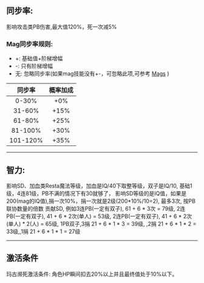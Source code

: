## 同步率:

影响攻击类PB伤害,最大值120%，死一次减5%

### Mag同步率规则:

* +: 基础值+阶梯增幅
* -: 只有阶梯增幅
* 无: 忽略同步率(如果mag技能没有+-，可忽略此项,可参考 [Mags](https://wiki.pioneer2.net/index.php?title=Mags) )

|同步率|概率加成|
|:---:|:---:|
|0-30%|	+0%|
|31-60%| +15%|
|61-80%| +25%|
|81-100%| +30%|
|101-120%| +35%|

---

## 智力:

影响SD、加血类Resta魔法等级，加血是IQ/40下取整等级，双子是IQ/10, 基础1级，4连81级，PB不满的情况下有30就够了，
影响SD等级的是IQ值，如果是200(mag的IQ值),捐一次10%，捐一次就是2级(200*10%/10=2), 最多3次, 按PB联协数量的倍数
贡献SD, 例如3连PB(一定有双子), 61 + 6 * 3次 = 79级, 2连PB(一定有双子), 41 + 6 * 2次(单人) = 53级, 
2连PB(一定有双子), 41 + 6 * 2次(单人) * 2(人)  = 65级, 1PB双子,3捐 21 + 6 * 1 * 3 = 39级,
,2捐 21 + 6 * 1 * 2 = 33级,,1捐 21 + 6 * 1 * 1 = 27级

--- 

## 激活条件
玛古濒死激活条件: 角色HP瞬间扣去20%以上并且最终值处于10%以下。

